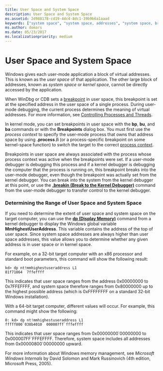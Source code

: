 ```yaml
---
title: User Space and System Space
description: User Space and System Space
ms.assetid: 2d988178-cd19-4dc4-8dc1-39b9b6a1aaad
keywords: ["system space", "system space, addresses", "system space, breakpoints", "kernel space", "kernel space, addresses", "kernel space, breakpoints", "user space", "user space, addresses", "user space, breakpoints"]
ms.author: domars
ms.date: 05/23/2017
ms.localizationpriority: medium
---
```


# User Space and System Space


Windows gives each user-mode application a block of virtual addresses. This is known as the *user space* of that application. The other large block of addresses, known as *system space* or *kernel space*, cannot be directly accessed by the application.

When WinDbg or CDB sets a [breakpoint](using-breakpoints.md) in user space, this breakpoint is set at the specified address in the user space of a single process. During user-mode debugging, the current process determines the meaning of virtual addresses. For more information, see [Controlling Processes and Threads](controlling-processes-and-threads.md).

In kernel mode, you can set breakpoints in user space with the **bp**, **bu**, and **ba** commands or with the **Breakpoints** dialog box. You must first use the *process context* to specify the user-mode process that owns that address space by using **.process /i** (or a process-specific breakpoint on some kernel-space function) to switch the target to the correct [process context](changing-contexts.md#process-context).

Breakpoints in user space are always associated with the process whose process context was active when the breakpoints were set. If a user-mode debugger is debugging this process and if a kernel debugger is debugging the computer that the process is running on, this breakpoint breaks into the user-mode debugger, even though the breakpoint was actually set from the kernel debugger. You can break into the system from the kernel debugger at this point, or use the [**.breakin (Break to the Kernel Debugger)**](-breakin--break-to-the-kernel-debugger-.md) command from the user-mode debugger to transfer control to the kernel debugger.

### <span id="determining_the_range_of_user_space_and_system_space"></span><span id="DETERMINING_THE_RANGE_OF_USER_SPACE_AND_SYSTEM_SPACE"></span>Determining the Range of User Space and System Space

If you need to determine the extent of user space and system space on the target computer, you can use the [**dp (Display Memory)**](d--da--db--dc--dd--dd--df--dp--dq--du--dw--dw--dyb--dyd--display-memor.md) command from a kernel debugger to display the Windows global variable **MmHighestUserAddress**. This variable contains the address of the top of user space. Since system space addresses are always higher than user space addresses, this value allows you to determine whether any given address is in user space or in kernel space.

For example, on a 32-bit target computer with an x86 processor and standard boot parameters, this command will show the following result:

```
kd> dp nt!mmhighestuseraddress L1 
81f71864  7ffeffff 
```

This indicates that user space ranges from the address 0x00000000 to 0x7FFEFFFF, and system space therefore ranges from 0x80000000 up to the highest possible address (which is 0xFFFFFFFF on a standard 32-bit Windows installation).

With a 64-bit target computer, different values will occur. For example, this command might show the following:

```
0: kd> dp nt!mmhighestuseraddress L1 
fffff800`038b4010  000007ff`fffeffff 
```

This indicates that user space ranges from 0x00000000\`00000000 to 0x000007FF\`FFFEFFFF. Therefore, system space includes all addresses from 0x00000800\`00000000 upward.

For more information about Windows memory management, see *Microsoft Windows Internals* by David Solomon and Mark Russinovich (4th edition, Microsoft Press, 2005).

 

 





